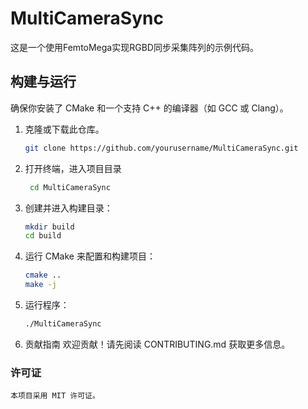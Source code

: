 # MultiCameraSync

这是一个使用FemtoMega实现RGBD同步采集阵列的示例代码。

## 构建与运行

确保你安装了 CMake 和一个支持 C++ 的编译器（如 GCC 或 Clang）。

1. 克隆或下载此仓库。
    ```bash
    git clone https://github.com/yourusername/MultiCameraSync.git
     ```
2. 打开终端，进入项目目录 
     ```bash
      cd MultiCameraSync
    ```
3. 创建并进入构建目录：
   ```bash
   mkdir build
   cd build
4. 运行 CMake 来配置和构建项目：
    ```bash
    cmake ..
    make -j
    ```
5. 运行程序：
    ```bash
    ./MultiCameraSync 
    ```
6. 贡献指南
    欢迎贡献！请先阅读 CONTRIBUTING.md 获取更多信息。

### 许可证
    本项目采用 MIT 许可证。

